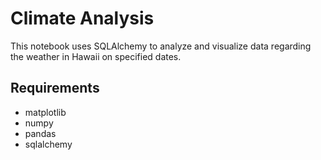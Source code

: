 # Climate Analysis
This notebook uses SQLAlchemy to analyze and visualize data regarding the weather in Hawaii on specified dates.

## Requirements
- matplotlib
- numpy
- pandas
- sqlalchemy